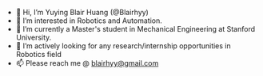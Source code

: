 - 👋 Hi, I’m Yuying Blair Huang (@Blairhyy)
- 👀 I’m interested in Robotics and Automation. 
- 🌱 I’m currently a Master's student in Mechanical Engineering at Stanford University. 
- 💞️ I’m actively looking for any research/internship opportunities in Robotics field
- 📫 Please reach me @ blairhyy@gmail.com

<!---
Blairhyy/Blairhyy is a ✨ special ✨ repository because its `README.md` (this file) appears on your GitHub profile.
You can click the Preview link to take a look at your changes.
--->
